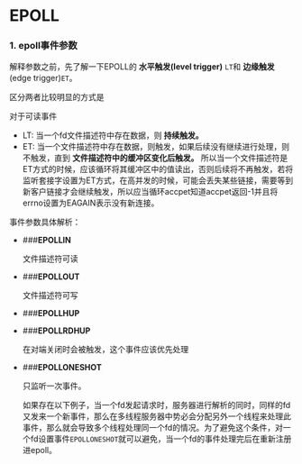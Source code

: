 # EPOLL

### 1. epoll事件参数

解释参数之前，先了解一下EPOLL的 __水平触发(level trigger)__ `LT`和 __边缘触发__ (edge trigger)`ET`。

区分两者比较明显的方式是

对于可读事件
* LT: 当一个fd文件描述符中存在数据，则 __持续触发。__
* ET: 当一个文件描述符中存在数据，则触发，如果后续没有继续进行处理，则不触发，直到 __文件描述符中的缓冲区变化后触发。__ 所以当一个文件描述符是ET方式的时候，应该循环将其缓冲区中的值读出，否则后续将不再触发，若将监听套接字设置为ET方式，在高并发的时候，可能会丢失某些链接，需要等到新客户链接才会继续触发，所以应当循环accpet知道accpet返回-1并且将errno设置为EAGAIN表示没有新连接。

事件参数具体解析：

* ###__EPOLLIN__ 

    文件描述符可读
* ###__EPOLLOUT__

    文件描述符可写
    

* ###__EPOLLHUP__


* ###__EPOLLRDHUP__

    在对端关闭时会被触发，这个事件应该优先处理
    
* ###__EPOLLONESHOT__

    只监听一次事件。
    
    如果存在以下例子，当一个fd发起请求时，服务器进行解析的同时，同样的fd又发来一个新事件，那么在多线程服务器中势必会分配另外一个线程来处理此事件，那么就会导致多个线程处理同一个fd的情况。为了避免这个条件，对一个fd设置事件`EPOLLONESHOT`就可以避免，当一个fd的事件处理完后在重新注册进epoll。
    